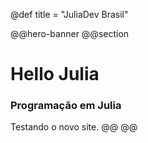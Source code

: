@def title = "JuliaDev Brasil"

@@hero-banner
@@section
# Hello Julia
### Programação em Julia

Testando o novo site.
@@
@@
